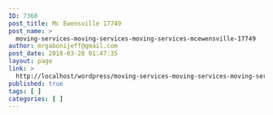 ```yaml
---
ID: 7360
post_title: Mc Ewensville 17749
post_name: >
  moving-services-moving-services-moving-services-mcewensville-17749
author: mrgabonijeff@gmail.com
post_date: 2018-03-28 01:47:35
layout: page
link: >
  http://localhost/wordpress/moving-services-moving-services-moving-services-mcewensville-17749/
published: true
tags: [ ]
categories: [ ]
---
```

